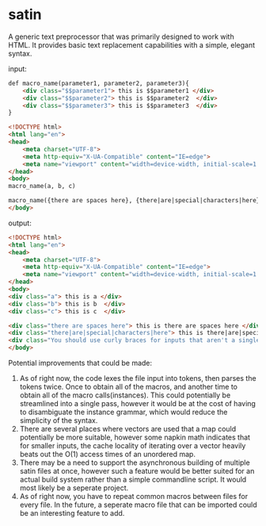 # satin
A generic text preprocessor that was primarily designed to work with HTML. It provides basic text replacement capabilities with a simple, elegant syntax.

input:
```html
def macro_name(parameter1, parameter2, parameter3){
    <div class="$$parameter1"> this is $$parameter1 </div>
    <div class="$$parameter2"> this is $$parameter2  </div>
    <div class="$$parameter3"> this is $$parameter3  </div>
}

<!DOCTYPE html>
<html lang="en">
<head>
    <meta charset="UTF-8">
    <meta http-equiv="X-UA-Compatible" content="IE=edge">
    <meta name="viewport" content="width=device-width, initial-scale=1.0">
</head>
<body>
macro_name(a, b, c)

macro_name({there are spaces here}, {there|are|special|characters|here}, {You should use curly braces for inputs that aren't a single, continous word})
</body>
```

output:
```html
<!DOCTYPE html>
<html lang="en">
<head>
    <meta charset="UTF-8">
    <meta http-equiv="X-UA-Compatible" content="IE=edge">
    <meta name="viewport" content="width=device-width, initial-scale=1.0">
</head>
<body>
<div class="a"> this is a </div>
<div class="b"> this is b  </div>
<div class="c"> this is c  </div>

<div class="there are spaces here"> this is there are spaces here </div>
<div class="there|are|special|characters|here"> this is there|are|special|characters|here </div>
<div class="You should use curly braces for inputs that aren't a single, continous word"> this is You should use curly braces for inputs that aren't a single, continous word  </div>
</body>
```

Potential improvements that could be made:
1. As of right now, the code lexes the file input into tokens, then parses the tokens twice. Once to obtain all of the macros, and another time to obtain all of the macro calls(instances). This could potentially be streamlined into a single pass, however it would be at the cost of having to disambiguate the instance grammar, which would reduce the simplicity of the syntax.
2. There are several places where vectors are used that a map could potentially be more suitable, however some napkin math indicates that for smaller inputs, the cache locality of iterating over a vector heavily beats out the O(1) access times of an unordered map.
3. There may be a need to support the asynchronous building of multiple satin files at once, however such a feature would be better suited for an actual build system rather than a simple commandline script. It would most likely be a seperate project.
4. As of right now, you have to repeat common macros between files for every file. In the future, a seperate macro file that can be imported could be an interesting feature to add.

